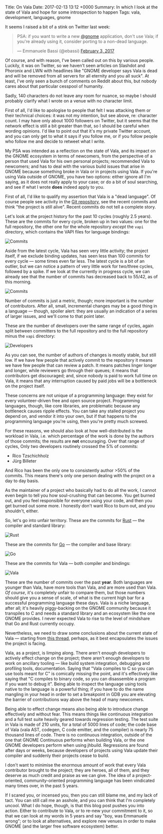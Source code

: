 Title: On Vala
Date: 2017-02-13 13:12 +0000
Summary: In which I look at the state of Vala and hope for some introspection to happen
Tags: vala, development, languages, gnome

It seems I raised a bit of a stink on Twitter last week:

<blockquote class="twitter-tweet" data-lang="en"><p lang="en" dir="ltr">PSA: if you want to write a new <a href="https://twitter.com/gnome">@gnome</a> application, don&#39;t use Vala; if you&#39;re already using it, consider porting to a non-dead language.</p>&mdash; Emmanuele Bassi (@ebassi) <a href="https://twitter.com/ebassi/status/827482509982195712">February 3, 2017</a></blockquote>
<script async src="//platform.twitter.com/widgets.js" charset="utf-8"></script>

Of course, and with reason, I've been called out on this by various people.
Luckily, it was on Twitter, so we haven't seen articles on Slashdot and
Phoronix and LWN with headlines like "GNOME developer says Vala is dead and
will be removed from all servers for all eternity and you all suck". At
least, I've only seen a bunch of comments on Reddit about this, but nobody
cares about that particular cesspool of humanity.

Sadly, 140 characters do not leave any room for nuance, so maybe I should
probably clarify what I wrote on a venue with no character limit.

First of all, I'd like to apologise to people that felt I was attacking them
or their technical choices: it was not my intention, but see above, re:
character count. I may have only about 1000 followers on Twitter, but it
seems that the network effect is still a bit greater than that, so I should
be careful when wording opinions. I'd like to point out that it's my private
Twitter account, and you can only get to what it says if you follow me, or
if you follow people who follow me and decide to retweet what I write.

My PSA was intended as a reflection on the state of Vala, and its impact on
the GNOME ecosystem in terms of newcomers, from the perspective of a person
that used Vala for his own personal projects; recommended Vala to newcomers;
and has to deal with the various build issues that arise in GNOME because
something broke in Vala or in projects using Vala. If you're using Vala
outside of GNOME, you have two options: either ignore all I'm saying, as it
does not really apply to your case; or do a bit of soul searching, and see
if what I wrote **does** indeed apply to you.

First of all, I'd like to qualify my assertion that Vala is a "dead
language". Of course people see activity in the [Git repository][vala-git],
see the recent commits and think "the project is still alive". Recent
commits do not tell a complete story.

Let's look at the project history for the past 10 cycles (roughly 2.5
years). These are the commits for every cycle, broken up in two values: one
for the full repository, the other one for the whole repository *except* the
`vapi` directory, which contains the VAPI files for language bindings:

![Commits]({filename}/images/vala-repo-commits.png)

Aside from the latest cycle, Vala has seen very little activity; the project
itself, if we exclude binding updates, has seen less than 100 commits for
every cycle — some times even far less. The latest cycle is a bit of an
outlier, but we can notice a pattern of very little work for two/three
cycles, followed by a spike. If we look at the currently in progress cycle,
we can already see that the number of commits has decreased back to 55/42,
as of this morning.

![Commits]({filename}/images/vala-repo-commits-2.png)

Number of commits is just a metric, though; more important is the number of
contributors. After all, small, incremental changes may be a good thing in a
language — though, spoiler alert: they are usually an indication of a series
of larger issues, and we'll come to that point later.

These are the number of developers over the same range of cycles, again
split between committers to the full repository and to the full repository
minus the `vapi` directory:

![Developers]({filename}/images/vala-repo-developers.png)

As you can see, the number of authors of changes is mostly stable, but still
low. If we have few people that actively commit to the repository it means
we have few people that can review a patch. It means patches linger longer
and longer, while reviewers go through their queues; it means that
contributors get discouraged; and, since nobody is paid to work full time on
Vala, it means that any interruption caused by paid jobs will be a
bottleneck on the project itself.

These concerns are not unique of a programming language: they exist for
every volunteer-driven free and open source project. Programming languages,
though, like core libraries, are problematic because any bottleneck causes
ripple effects. You can take any stalled project you depend on, and vendor
it into your own, but if that happens to the programming language you're
using, then you're pretty much screwed.

For these reasons, we should also look at how well-distributed is the
workload in Vala, i.e. which percentage of the work is done by the authors
of those commits; the results are **not** encouraging. Over that range of
cycles, Only two developers routinely crossed the 5% of commits:

  * Rico Tzschichholz
  * Jürg Billeter

And Rico has been the only one to consistently author >50% of the commits.
This means there's only one person dealing with the project on a day to day
basis.

As the maintainer of a project who basically had to do all the work, I
cannot even begin to tell you how soul-crushing that can become. You get
burned out, and you feel responsible for everyone using your code, and then
you get burned out some more. I honestly don't want Rico to burn out, and
you shouldn't, either.

So, let's go into unfair territory. These are the commits for
[Rust][rust-web] — the compiler and standard library:

![Rust]({filename}/images/rust-commits.png)

These are the commits for [Go][go-web] — the compiler and base library:

![Go]({filename}/images/go-commits.png)

These are the commits for Vala — both compiler and bindings:

![Vala]({filename}/images/vala-commits.png)

These are the number of commits over the past **year**. Both languages are
younger than Vala, have more tools than Vala, and are more used than Vala.
*Of course*, it's completely unfair to compare them, but those numbers
should give you a sense of scale, of what is the current high bar for a
successful programming language these days. Vala is a niche language, after
all; it's heavily piggy-backing on the GNOME community because it transpiles
to C and needs a standard library and an ecosystem like the one GNOME
provides. I never expected Vala to rise to the level of mindshare that Go
and Rust currently occupy.

Nevertheless, we need to draw some conclusions about the current state of
Vala — starting from [this thread][vala-future-mail], perhaps, as it best
encapsulates the issues the project is facing.

Vala, as a project, is limping along. There aren't enough developers to
actively effect change on the project; there aren't enough developers to
work on ancillary tooling — like build system integration, debugging and
profiling tools, documentation. Saying that "Vala compiles to C so you can
use tools meant for C" is comically missing the point, and it's effectively
like saying that "C compiles to binary code, so you can disassemble a
program if you want to debug it". Being able to inspect the language using
tools native to the language is a powerful thing; if you have to do the name
mangling in your head in order to set a breakpoint in GDB you are elevating
the barrier of contributions way above the head of many newcomers.

Being able to effect change means also being able to introduce change
effectively and without fear. This means things like continuous integration
and a full test suite heavily geared towards regression testing. The test
suite in Vala is made of 210 units, for a total of 5000 lines of code; the
code base of Vala (vala AST, codegen, C code emitter, and the compiler) is
nearly 75 thousand lines of code. There is no continuous integration,
outside of the one that GNOME Continuous performs when building Vala, or the
one GNOME developers perform when using jhbuild. Regressions are found after
days or weeks, because developers of projects using Vala update their
compiler and suddenly their projects cease to build.

I don't want to minimise the enormous amount of work that every Vala
contributor brought to the project; they are heroes, all of them, and they
deserve as much credit and praise as we can give. The idea of a
project-oriented, community-oriented programming language has been
vindicated many times over, in the past 5 years.

If I scared you, or incensed you, then you can still blame me, and my lack
of tact. You can still call me an asshole, and you can think that I'm
completely uncool. What I do hope, though, is that this blog post pushes
you into action. Either to contribute to Vala, or to re-new your commitment
to it, so that we can look at my words in 5 years and say "boy, was
Emmanuele wrong"; or to look at alternatives, and explore new venues in
order to make GNOME (and the larger free software ecosystem) better.

[vala-future-mail]: https://mail.gnome.org/archives/vala-list/2016-September/msg00001.html
[vala-git]: https://git.gnome.org/browse/vala
[rust-web]: https://www.rust-lang.org/
[go-web]: https://golang.org/
